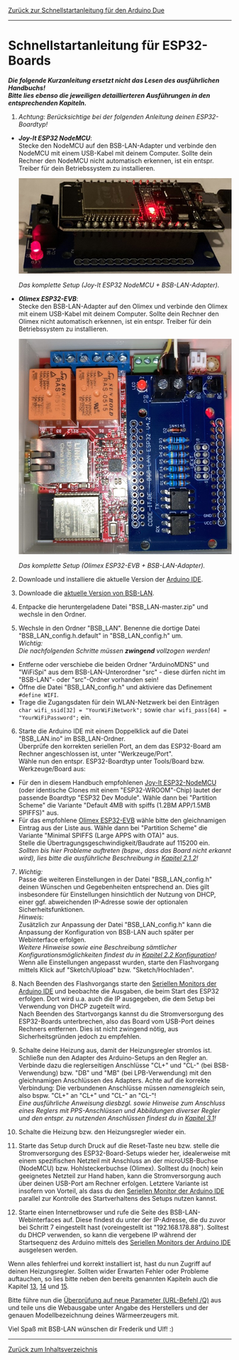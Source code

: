 [Zurück zur Schnellstartanleitung für den Arduino Due](SSA_DUE.md)    
    
---
    
# Schnellstartanleitung für ESP32-Boards
***Die folgende Kurzanleitung ersetzt nicht das Lesen des ausführlichen Handbuchs!  
Bitte lies ebenso die jeweiligen detaillierteren Ausführungen in den entsprechenden Kapiteln.*** 
   
1. *Achtung: Berücksichtige bei der folgenden Anleitung deinen ESP32-Boardtyp!*   

  - ***Joy-It ESP32 NodeMCU***:  
  Stecke den NodeMCU auf den BSB-LAN-Adapter und verbinde den NodeMCU mit einem USB-Kabel mit deinem Computer. Sollte dein Rechner den NodeMCU nicht automatisch erkennen, ist ein entspr. Treiber für dein Betriebssystem zu installieren.  

    <img src="https://raw.githubusercontent.com/1coderookie/BSB-LPB-LAN/master/docs/pics/ESP32nodeMCU+Adapter.jpeg">
    
    *Das komplette Setup (Joy-It ESP32 NodeMCU + BSB-LAN-Adapter).*  

  - ***Olimex ESP32-EVB***:  
  Stecke den BSB-LAN-Adapter auf den Olimex und verbinde den Olimex mit einem USB-Kabel mit deinem Computer. Sollte dein Rechner den Olimex nicht automatisch erkennen, ist ein entspr. Treiber für dein Betriebssystem zu installieren.  

    <img src="https://raw.githubusercontent.com/1coderookie/BSB-LPB-LAN/master/docs/pics/OlimexESP32EVB_v42_small.jpg">
    
    *Das komplette Setup (Olimex ESP32-EVB + BSB-LAN-Adapter).*  
  
2. Downloade und installiere die aktuelle Version der [Arduino IDE](https://www.arduino.cc/en/Main/Software).   
   
3. Downloade die [aktuelle Version von BSB-LAN](https://github.com/fredlcore/bsb_lan/archive/master.zip).  

4. Entpacke die heruntergeladene Datei "BSB_LAN-master.zip" und wechsle in den Ordner.  

5. Wechsle in den Ordner "BSB_LAN". Benenne die dortige Datei "BSB_LAN_config.h.default" in "BSB_LAN_config.h" um.  
*Wichtig:  
Die nachfolgenden Schritte müssen* ***zwingend*** *vollzogen werden!*  
- Entferne oder verschiebe die beiden Ordner "ArduinoMDNS" und "WiFiSpi" aus dem BSB-LAN-Unterordner "src" - diese dürfen nicht im "BSB-LAN"- oder "src"-Ordner vorhanden sein!  
- Öffne die Datei "BSB_LAN_config.h" und aktiviere das Definement `#define WIFI`.
- Trage die Zugangsdaten für dein WLAN-Netzwerk bei den Einträgen `char wifi_ssid[32] = "YourWiFiNetwork";` sowie `char wifi_pass[64] = "YourWiFiPassword";` ein.

6. Starte die Arduino IDE mit einem Doppelklick auf die Datei "BSB_LAN.ino" im BSB_LAN-Ordner.  
Überprüfe den korrekten seriellen Port, an dem das ESP32-Board am Rechner angeschlossen ist, unter "Werkzeuge/Port".  
Wähle nun den entspr. ESP32-Boardtyp unter Tools/Board bzw. Werkzeuge/Board aus:  
- Für den in diesem Handbuch empfohlenen [Joy-It ESP32-NodeMCU](kap01.md#1311-esp32-nodemcu-joy-it) (oder identische Clones mit einem "ESP32-WROOM"-Chip) lautet der passende Boardtyp "ESP32 Dev Module". Wähle dann bei "Partition Scheme" die Variante "Default 4MB with spiffs (1.2BM APP/1.5MB SPIFFS)" aus.  
- Für das empfohlene [Olimex ESP32-EVB](kap01.md#1312-esp32-olimex-esp32-evb) wähle bitte den gleichnamigen Eintrag aus der Liste aus. Wähle dann bei "Partition Scheme" die Variante "Minimal SPIFFS (Large APPS with OTA)" aus.  
Stelle die Übertragungsgeschwindigkeit/Baudrate auf 115200 ein.  
*Sollten bis hier Probleme auftreten (bspw., dass das Board nicht erkannt wird), lies bitte die ausführliche Beschreibung in [Kapitel 2.1.2](kap02.md#212-installation-auf-dem-esp32)!*  

7. *Wichtig:*  
Passe die weiteren Einstellungen in der Datei "BSB_LAN_config.h" deinen Wünschen und Gegebenheiten entsprechend an. Dies gilt insbesondere für Einstellungen hinsichtlich der Nutzung von DHCP, einer ggf. abweichenden IP-Adresse sowie der optionalen Sicherheitsfunktionen.   
*Hinweis:*  
Zusätzlich zur Anpassung der Datei "BSB_LAN_config.h" kann die Anpassung der Konfiguration von BSB-LAN auch später per Webinterface erfolgen.  
*Weitere Hinweise sowie eine Beschreibung sämtlicher Konfigurationsmöglichkeiten findest du in [Kapitel 2.2 Konfiguration](kap02.md#22-konfiguration)!*  
Wenn alle Einstellungen angepasst wurden, starte den Flashvorgang mittels Klick auf "Sketch/Upload" bzw. "Sketch/Hochladen".  
  
8. Nach Beenden des Flashvorgangs starte den [Seriellen Monitors der Arduino IDE](kap12.md#122-serieller-monitor) und beobachte die Ausgaben, die beim Start des ESP32 erfolgen. Dort wird u.a. auch die IP ausgegeben, die dem Setup bei Verwendung von DHCP zugeteilt wird.  
Nach Beenden des Startvorgangs kannst du die Stromversorgung des ESP32-Boards unterbrechen, also das Board vom USB-Port deines Rechners entfernen. Dies ist nicht zwingend nötig, aus Sicherheitsgründen jedoch zu empfehlen.  

9. Schalte deine Heizung aus, damit der Heizungsregler stromlos ist. Schließe nun den Adapter des Arduino-Setups an den Regler an. Verbinde dazu die reglerseitigen Anschlüsse "CL+" und "CL-" (bei BSB-Verwendung) bzw. "DB" und "MB" (bei LPB-Verwendung) mit den gleichnamigen Anschlüssen des Adapters. Achte auf die korrekte Verbindung: Die verbundenen Anschlüsse müssen *namensgleich* sein, also bspw. "CL+" an "CL+" und "CL-" an "CL-"!   
*Eine ausführliche Anweisung diesbzgl. sowie Hinweise zum Anschluss eines Reglers mit PPS-Anschlüssen und Abbildungen diverser Regler und den entspr. zu nutzenden Anschlüssen findest du in [Kapitel 3.1](kap03.md#31-anschluss-des-adapters)!*  

10. Schalte die Heizung bzw. den Heizungsregler wieder ein.  

11. Starte das Setup durch Druck auf die Reset-Taste neu bzw. stelle die Stromversorgung des ESP32-Board-Setups wieder her, idealerweise mit einem spezifischen Netzteil mit Anschluss an der microUSB-Buchse (NodeMCU) bzw. Hohlsteckerbuchse (Olimex). Solltest du (noch) kein geeignetes Netzteil zur Hand haben, kann die Stromversorgung auch über deinen USB-Port am Rechner erfolgen. Letztere Variante ist insofern von Vorteil, als dass du den [Seriellen Monitor der Arduino IDE](kap12.md#122-serieller-monitor) parallel zur Kontrolle des Startverhaltens des Setups nutzen kannst.  

12. Starte einen Internetbrowser und rufe die Seite des BSB-LAN-Webinterfaces auf. Diese findest du unter der IP-Adresse, die du zuvor bei Schritt 7 eingestellt hast (voreingestellt ist "192.168.178.88"). Solltest du DHCP verwenden, so kann die vergebene IP während der Startsequenz des Arduino mittels des [Seriellen Monitors der Arduino IDE](kap12.md#122-serieller-monitor) ausgelesen werden.   

Wenn alles fehlerfrei und korrekt installiert ist, hast du nun Zugriff auf deinen Heizungsregler. Sollten wider Erwarten Fehler oder Probleme auftauchen, so lies bitte neben den bereits genannten Kapiteln auch die Kapitel [13](kap13.md), [14](kap14.md) und [15](kap15.md).  
  
Bitte führe nun die [Überprüfung auf neue Parameter (URL-Befehl /Q)](kap03.md#33-%C3%BCberpr%C3%BCfen-auf-nicht-freigegebene-reglerspezifische-command-ids) aus und teile uns die Webausgabe unter Angabe des Herstellers und der genauen Modellbezeichnung deines Wärmeerzeugers mit.  

Viel Spaß mit BSB-LAN wünschen dir Frederik und Ulf! :)  
    

---
    

     
     
[Zurück zum Inhaltsverzeichnis](inhaltsverzeichnis.md)  
